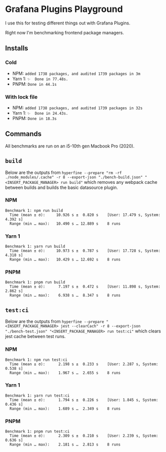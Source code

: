 # Grafana Plugins Playground

I use this for testing different things out with Grafana Plugins.

Right now I'm benchmarking frontend package managers.

## Installs

### Cold

- NPM: `added 1738 packages, and audited 1739 packages in 3m`
- Yarn 1: `✨  Done in 77.48s.`
- PNPM: `Done in 44.1s`

### With lock file

- NPM: `added 1738 packages, and audited 1739 packages in 32s`
- Yarn 1: `✨  Done in 24.43s.`
- PNPM: `Done in 18.3s`

## Commands

All benchmarks are run on an i5-10th gen Macbook Pro (2020).

## `build`

Below are the outputs from `hyperfine --prepare "rm -rf ./node_modules/.cache" -r 8 --export-json "./bench-build.json" "<INSERT_PACKAGE_MANAGER> run build"` which removes any webpack cache between builds and builds the basic datasource plugin.

### NPM

```
Benchmark 1: npm run build
  Time (mean ± σ):     10.926 s ±  0.820 s    [User: 17.479 s, System: 4.392 s]
  Range (min … max):   10.490 s … 12.889 s    8 runs
```

### Yarn 1

```
Benchmark 1: yarn run build
  Time (mean ± σ):     10.973 s ±  0.787 s    [User: 17.728 s, System: 4.318 s]
  Range (min … max):   10.429 s … 12.692 s    8 runs
```

### PNPM

```
Benchmark 1: pnpm run build
  Time (mean ± σ):      7.197 s ±  0.472 s    [User: 11.898 s, System: 2.862 s]
  Range (min … max):    6.938 s …  8.347 s    8 runs
```

## `test:ci`

Below are the outputs from `hyperfine --prepare "<INSERT_PACKAGE_MANAGER> jest --clearCach" -r 8 --export-json "./bench-test.json" "<INSERT_PACKAGE_MANAGER> run test:ci"` which clears jest cache between test runs.

### NPM

```
Benchmark 1: npm run test:ci
  Time (mean ± σ):      2.198 s ±  0.233 s    [User: 2.287 s, System: 0.538 s]
  Range (min … max):    1.967 s …  2.655 s    8 runs
```

### Yarn 1

```
Benchmark 1: yarn run test:ci
  Time (mean ± σ):      1.794 s ±  0.226 s    [User: 1.845 s, System: 0.436 s]
  Range (min … max):    1.689 s …  2.349 s    8 runs
```

### PNPM

```
Benchmark 1: pnpm run test:ci
  Time (mean ± σ):      2.309 s ±  0.210 s    [User: 2.239 s, System: 0.636 s]
  Range (min … max):    2.181 s …  2.813 s    8 runs
```
